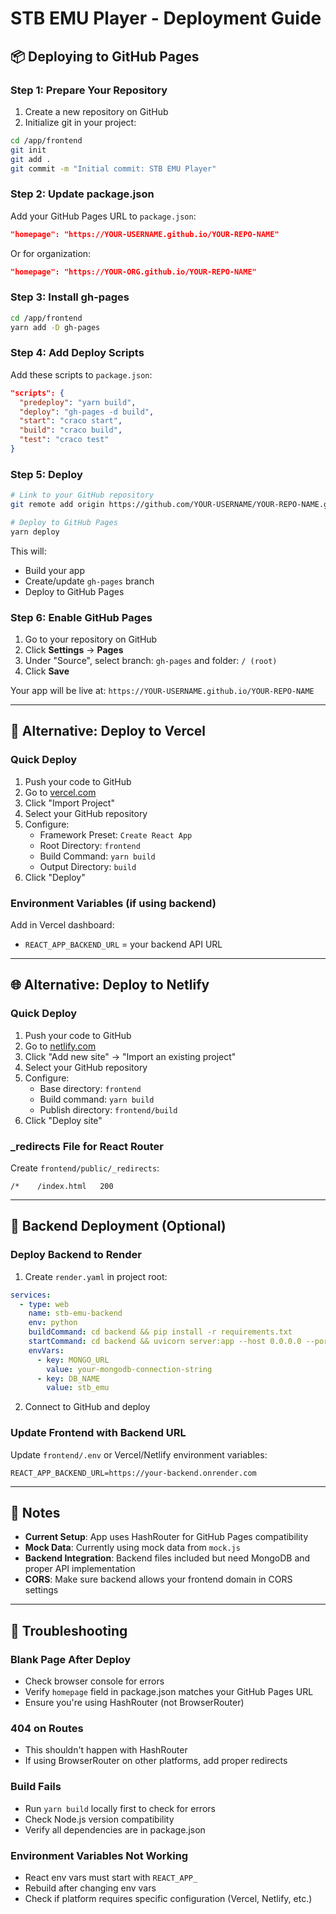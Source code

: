 # STB EMU Player - Deployment Guide

## 📦 Deploying to GitHub Pages

### Step 1: Prepare Your Repository

1. Create a new repository on GitHub
2. Initialize git in your project:
```bash
cd /app/frontend
git init
git add .
git commit -m "Initial commit: STB EMU Player"
```

### Step 2: Update package.json

Add your GitHub Pages URL to `package.json`:
```json
"homepage": "https://YOUR-USERNAME.github.io/YOUR-REPO-NAME"
```

Or for organization:
```json
"homepage": "https://YOUR-ORG.github.io/YOUR-REPO-NAME"
```

### Step 3: Install gh-pages

```bash
cd /app/frontend
yarn add -D gh-pages
```

### Step 4: Add Deploy Scripts

Add these scripts to `package.json`:
```json
"scripts": {
  "predeploy": "yarn build",
  "deploy": "gh-pages -d build",
  "start": "craco start",
  "build": "craco build",
  "test": "craco test"
}
```

### Step 5: Deploy

```bash
# Link to your GitHub repository
git remote add origin https://github.com/YOUR-USERNAME/YOUR-REPO-NAME.git

# Deploy to GitHub Pages
yarn deploy
```

This will:
- Build your app
- Create/update `gh-pages` branch
- Deploy to GitHub Pages

### Step 6: Enable GitHub Pages

1. Go to your repository on GitHub
2. Click **Settings** → **Pages**
3. Under "Source", select branch: `gh-pages` and folder: `/ (root)`
4. Click **Save**

Your app will be live at: `https://YOUR-USERNAME.github.io/YOUR-REPO-NAME`

---

## 🚀 Alternative: Deploy to Vercel

### Quick Deploy

1. Push your code to GitHub
2. Go to [vercel.com](https://vercel.com)
3. Click "Import Project"
4. Select your GitHub repository
5. Configure:
   - Framework Preset: `Create React App`
   - Root Directory: `frontend`
   - Build Command: `yarn build`
   - Output Directory: `build`
6. Click "Deploy"

### Environment Variables (if using backend)

Add in Vercel dashboard:
- `REACT_APP_BACKEND_URL` = your backend API URL

---

## 🌐 Alternative: Deploy to Netlify

### Quick Deploy

1. Push your code to GitHub
2. Go to [netlify.com](https://netlify.com)
3. Click "Add new site" → "Import an existing project"
4. Select your GitHub repository
5. Configure:
   - Base directory: `frontend`
   - Build command: `yarn build`
   - Publish directory: `frontend/build`
6. Click "Deploy site"

### _redirects File for React Router

Create `frontend/public/_redirects`:
```
/*    /index.html   200
```

---

## 🔧 Backend Deployment (Optional)

### Deploy Backend to Render

1. Create `render.yaml` in project root:
```yaml
services:
  - type: web
    name: stb-emu-backend
    env: python
    buildCommand: cd backend && pip install -r requirements.txt
    startCommand: cd backend && uvicorn server:app --host 0.0.0.0 --port $PORT
    envVars:
      - key: MONGO_URL
        value: your-mongodb-connection-string
      - key: DB_NAME
        value: stb_emu
```

2. Connect to GitHub and deploy

### Update Frontend with Backend URL

Update `frontend/.env` or Vercel/Netlify environment variables:
```
REACT_APP_BACKEND_URL=https://your-backend.onrender.com
```

---

## 📝 Notes

- **Current Setup**: App uses HashRouter for GitHub Pages compatibility
- **Mock Data**: Currently using mock data from `mock.js`
- **Backend Integration**: Backend files included but need MongoDB and proper API implementation
- **CORS**: Make sure backend allows your frontend domain in CORS settings

---

## 🐛 Troubleshooting

### Blank Page After Deploy
- Check browser console for errors
- Verify `homepage` field in package.json matches your GitHub Pages URL
- Ensure you're using HashRouter (not BrowserRouter)

### 404 on Routes
- This shouldn't happen with HashRouter
- If using BrowserRouter on other platforms, add proper redirects

### Build Fails
- Run `yarn build` locally first to check for errors
- Check Node.js version compatibility
- Verify all dependencies are in package.json

### Environment Variables Not Working
- React env vars must start with `REACT_APP_`
- Rebuild after changing env vars
- Check if platform requires specific configuration (Vercel, Netlify, etc.)
